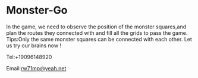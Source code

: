 # Monster-Go

In the game, we need to observe the position of the monster squares,and plan the routes they connected with and fill all the grids to pass the game.
Tips:Only the same monster squares can be connected with each other.
 Let us try our brains now !
 
 Tel:+19096148920
 
 Email:rw71mp@yeah.net
